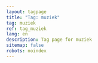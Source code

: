 ```yaml
---
layout: tagpage
title: "Tag: muziek"
tag: muziek
ref: tag_muziek
lang: en
description: Tag page for muziek
sitemap: false
robots: noindex
---
```

